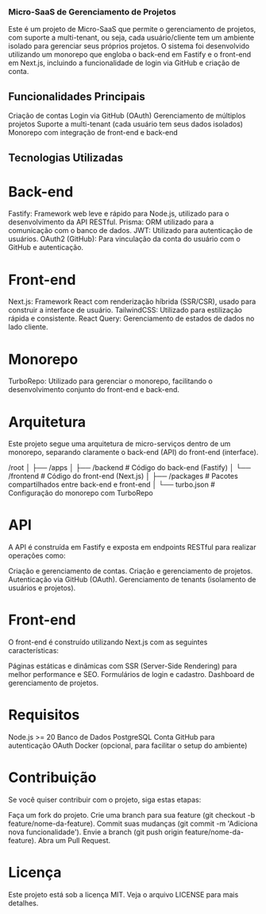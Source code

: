 ### Micro-SaaS de Gerenciamento de Projetos

Este é um projeto de Micro-SaaS que permite o gerenciamento de projetos, com suporte a multi-tenant, ou seja, cada usuário/cliente tem um ambiente isolado para gerenciar seus próprios projetos. O sistema foi desenvolvido utilizando um monorepo que engloba o back-end em Fastify e o front-end em Next.js, incluindo a funcionalidade de login via GitHub e criação de conta.

## Funcionalidades Principais

Criação de contas
Login via GitHub (OAuth)
Gerenciamento de múltiplos projetos
Suporte a multi-tenant (cada usuário tem seus dados isolados)
Monorepo com integração de front-end e back-end

## Tecnologias Utilizadas

# Back-end

Fastify: Framework web leve e rápido para Node.js, utilizado para o desenvolvimento da API RESTful.
Prisma: ORM utilizado para a comunicação com o banco de dados.
JWT: Utilizado para autenticação de usuários.
OAuth2 (GitHub): Para vinculação da conta do usuário com o GitHub e autenticação.

# Front-end

Next.js: Framework React com renderização híbrida (SSR/CSR), usado para construir a interface de usuário.
TailwindCSS: Utilizado para estilização rápida e consistente.
React Query: Gerenciamento de estados de dados no lado cliente.

# Monorepo

TurboRepo: Utilizado para gerenciar o monorepo, facilitando o desenvolvimento conjunto do front-end e back-end.

# Arquitetura

Este projeto segue uma arquitetura de micro-serviços dentro de um monorepo, separando claramente o back-end (API) do front-end (interface).

/root
│
├── /apps
│ ├── /backend # Código do back-end (Fastify)
│ └── /frontend # Código do front-end (Next.js)
│
├── /packages # Pacotes compartilhados entre back-end e front-end
│
└── turbo.json # Configuração do monorepo com TurboRepo

# API

A API é construída em Fastify e exposta em endpoints RESTful para realizar operações como:

Criação e gerenciamento de contas.
Criação e gerenciamento de projetos.
Autenticação via GitHub (OAuth).
Gerenciamento de tenants (isolamento de usuários e projetos).

# Front-end

O front-end é construído utilizando Next.js com as seguintes características:

Páginas estáticas e dinâmicas com SSR (Server-Side Rendering) para melhor performance e SEO.
Formulários de login e cadastro.
Dashboard de gerenciamento de projetos.

# Requisitos

Node.js >= 20
Banco de Dados PostgreSQL
Conta GitHub para autenticação OAuth
Docker (opcional, para facilitar o setup do ambiente)

# Contribuição

Se você quiser contribuir com o projeto, siga estas etapas:

Faça um fork do projeto.
Crie uma branch para sua feature (git checkout -b feature/nome-da-feature).
Commit suas mudanças (git commit -m 'Adiciona nova funcionalidade').
Envie a branch (git push origin feature/nome-da-feature).
Abra um Pull Request.

# Licença

Este projeto está sob a licença MIT. Veja o arquivo LICENSE para mais detalhes.
